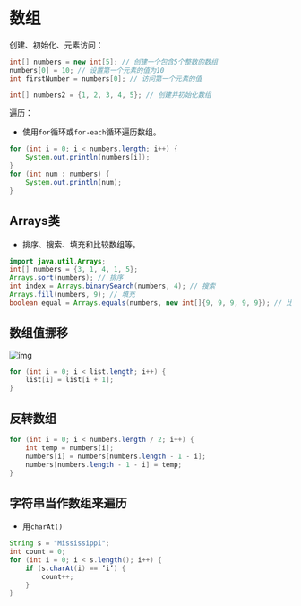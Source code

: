 # 数组

创建、初始化、元素访问：

```java
int[] numbers = new int[5]; // 创建一个包含5个整数的数组
numbers[0] = 10; // 设置第一个元素的值为10
int firstNumber = numbers[0]; // 访问第一个元素的值

int[] numbers2 = {1, 2, 3, 4, 5}; // 创建并初始化数组
```

遍历：
- 使用`for`循环或`for-each`循环遍历数组。

```java
for (int i = 0; i < numbers.length; i++) {
    System.out.println(numbers[i]);
}
for (int num : numbers) {
    System.out.println(num);
}

```

## Arrays类

- 排序、搜索、填充和比较数组等。

```java
import java.util.Arrays;
int[] numbers = {3, 1, 4, 1, 5};
Arrays.sort(numbers); // 排序
int index = Arrays.binarySearch(numbers, 4); // 搜索
Arrays.fill(numbers, 9); // 填充
boolean equal = Arrays.equals(numbers, new int[]{9, 9, 9, 9, 9}); // 比较

```

## 数组值挪移

![img](/shifting_array.png)

```java
for (int i = 0; i < list.length; i++) {
    list[i] = list[i + 1];
}

```

## 反转数组

```java
for (int i = 0; i < numbers.length / 2; i++) {
    int temp = numbers[i];
    numbers[i] = numbers[numbers.length - 1 - i];
    numbers[numbers.length - 1 - i] = temp;
}


```

## 字符串当作数组来遍历

- 用`charAt()`

```java
String s = "Mississippi";
int count = 0;
for (int i = 0; i < s.length(); i++) {
    if (s.charAt(i) == ’i’) {
        count++;
    }
}

```

